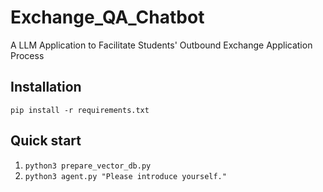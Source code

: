 # Exchange_QA_Chatbot
A LLM Application to Facilitate Students' Outbound Exchange Application Process

## Installation
`pip install -r requirements.txt`

## Quick start
1. `python3 prepare_vector_db.py`
2. `python3 agent.py "Please introduce yourself."`
